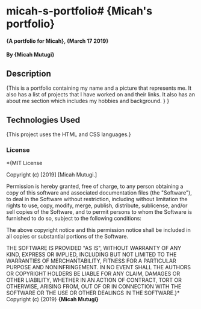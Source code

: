 # micah-s-portfolio# {Micah's portfolio}
#### {A portfolio for Micah}, {March 17 2019}
#### By **{Micah Mutugi}**
## Description
{This is a portfolio containing my name and a picture that represents me. It also has a list of projects that I have worked on and their links. It also has an about me section which includes my hobbies and background. }
}

## Technologies Used
{This project uses the HTML and CSS languages.}

### License
*{MIT License

Copyright (c) [2019] [Micah Mutugi.]

Permission is hereby granted, free of charge, to any person obtaining a copy
of this software and associated documentation files (the "Software"), to deal
in the Software without restriction, including without limitation the rights
to use, copy, modify, merge, publish, distribute, sublicense, and/or sell
copies of the Software, and to permit persons to whom the Software is
furnished to do so, subject to the following conditions:

The above copyright notice and this permission notice shall be included in all
copies or substantial portions of the Software.

THE SOFTWARE IS PROVIDED "AS IS", WITHOUT WARRANTY OF ANY KIND, EXPRESS OR
IMPLIED, INCLUDING BUT NOT LIMITED TO THE WARRANTIES OF MERCHANTABILITY,
FITNESS FOR A PARTICULAR PURPOSE AND NONINFRINGEMENT. IN NO EVENT SHALL THE
AUTHORS OR COPYRIGHT HOLDERS BE LIABLE FOR ANY CLAIM, DAMAGES OR OTHER
LIABILITY, WHETHER IN AN ACTION OF CONTRACT, TORT OR OTHERWISE, ARISING FROM,
OUT OF OR IN CONNECTION WITH THE SOFTWARE OR THE USE OR OTHER DEALINGS IN THE
SOFTWARE.}*
Copyright (c) {2019} **{Micah Mutugi}**
